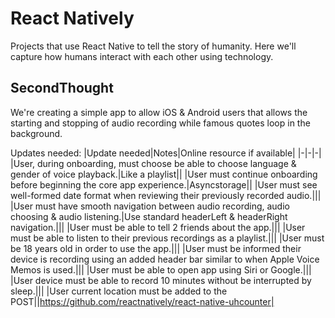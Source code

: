 # React Natively

Projects that use React Native to tell the story of humanity. Here we'll capture how humans interact with each other using technology.

## SecondThought
We're creating a simple app to allow iOS &amp; Android users that allows the starting and stopping of audio recording while famous quotes loop in the background.

Updates needed:
|Update needed|Notes|Online resource if available|
|-|-|-|
|User, during onboarding, must choose be able to choose language & gender of voice playback.|Like a playlist||
|User must continue onboarding before beginning the core app experience.|Asyncstorage||
|User must see well-formed date format when reviewing their previously recorded audio.|||
|User must have smooth navigation between audio recording, audio choosing & audio listening.|Use standard headerLeft & headerRight navigation.|||
|User must be able to tell 2 friends about the app.|||
|User must be able to listen to their previous recordings as a playlist.|||
|User must be 18 years old in order to use the app.|||
|User must be informed their device is recording using an added header bar similar to when Apple Voice Memos is used.|||
|User must be able to open app using Siri or Google.|||
|User device must be able to record 10 minutes without be interrupted by sleep.|||
|User current location must be added to the POST||https://github.com/reactnatively/react-native-uhcounter|

